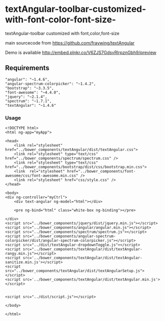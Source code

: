 # textAngular-toolbar-customized-with-font-color-font-size-
textAngular-toolbar customized with font,color,font-size 

main sourcecode from https://github.com/fraywing/textAngular

Demo is available http://embed.plnkr.co/V6ZJS7GdsvRIrpznGbh9/preview


## Requirements
    "angular": "~1.4.6",
    "angular-spectrum-colorpicker": "~1.4.2",
    "bootstrap": "~3.3.5",
    "font-awesome": "~4.4.0",
    "jquery": "~2.1.4",
    "spectrum": "~1.7.1",
    "textAngular": "~1.4.6"
    
 
   
    
### Usage 
    
    <!DOCTYPE html>
    <html ng-app="myApp">
    
    <head>
        <link rel="stylesheet" href="../bower_components/textAngular/dist/textAngular.css">
        <link rel="stylesheet" type="text/css" href="../bower_components/spectrum/spectrum.css" />
        <link rel="stylesheet" type="text/css" href="../bower_components/bootstrap/dist/css/bootstrap.min.css">
        <link  rel="stylesheet" href="../bower_components/font-awesome/css/font-awesome.min.css" />
        <link rel="stylesheet" href="css/style.css" />
    </head>
    
    <body>
    <div ng-controller="myCtrl">
        <div text-angular ng-model="html"></div>
    
        <pre ng-bind="html" class="white-box ng-binding"></pre>
    
    </div>
    <script src="../bower_components/jquery/dist/jquery.min.js"></script>
    <script src="../bower_components/angular/angular.min.js"></script>
    <script src="../bower_components/spectrum/spectrum.js"></script>
    <script src="../bower_components/angular-spectrum-colorpicker/dist/angular-spectrum-colorpicker.js"></script>
    <script src="../dist/textAngular-dropdownToggle.js"></script>
    <script src="../bower_components/textAngular/dist/textAngular-rangy.min.js"></script>
    <script src='../bower_components/textAngular/dist/textAngular-sanitize.min.js'></script>
    <script src="../bower_components/textAngular/dist/textAngularSetup.js"></script>
    <script src='../bower_components/textAngular/dist/textAngular.min.js'></script>
    
    
    <script src="../dist/script.js"></script>
    
    </body>
    
    </html>

   
    
    
 
